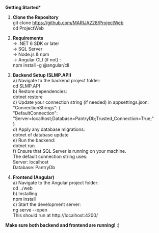 **Getting Started***

1. **Clone the Repository**     
   git clone https://github.com/MARIJA228/ProjectWeb    
   cd ProjectWeb    


2. **Requirements**     
 ->  .NET 6 SDK or later  
 ->  SQL Server   
 ->  Node.js & npm   
 ->  Angular CLI (if not) :  
     npm install -g @angular/cli   


3. **Backend Setup (SLMP.API)**   
    a) Navigate to the backend project folder:   
     cd SLMP.API   
    b) Restore dependencies:   
      dotnet restore   
    c) Update your connection string (if needed) in appsettings.json:   
    "ConnectionStrings": {   
      "DefaultConnection": "Server=localhost;Database=PantryDb;Trusted_Connection=True;"   
   }   
    d) Apply any database migrations:   
      dotnet ef database update   
    e) Run the backend:    
      dotnet run   
   f) Ensure that SQL Server is running on your machine.    
       The default connection string uses:    
       Server: localhost   
       Database: PantryDb   


4. **Frontend (Angular)**    
    a) Navigate to the Angular project folder:   
        cd ../web   
    b) Installing    
       npm install    
    c) Start the development server:    
        ng serve --open   
        This should run at http://localhost:4200/   
   

**Make sure both backend and frontend are running!** :)





